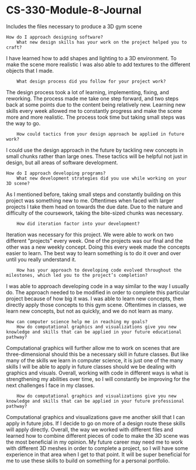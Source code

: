 # CS-330-Module-8-Journal
Includes the files necessary to produce a 3D gym scene


    How do I approach designing software?
        What new design skills has your work on the project helped you to craft?
I have learned how to add shapes and lighting to a 3D environment. To make the scene more realistic I was also able to add textures to the different objects that I made. 
        
        What design process did you follow for your project work?
The design process took a lot of learning, implementing, fixing, and reworking. The process made me take one step forward, and two steps back at some points due to the content being relatively new. Learning new skills every week allowed me to constantly progress and make the scene more and more realistic. The process took time but taking small steps was the way to go.
        
        How could tactics from your design approach be applied in future work?
I could use the design approach in the future by tackling new concepts in small chunks rather than large ones. These tactics will be helpful not just in design, but all areas of software development. 

        
    How do I approach developing programs?
        What new development strategies did you use while working on your 3D scene?
As I mentioned before, taking small steps and constantly building on this project was something new to me. Oftentimes when faced with larger projects I take them head on towards the due date. Due to the nature and difficulty of the coursework, taking the bite-sized chunks was necessary.
        
        How did iteration factor into your development?
Iteration was necessary for this project. We were able to work on two different "projects" every week. One of the projects was our final and the other was a new weekly concept. Doing this every week made the concepts easier to learn. The best way to learn something is to do it over and over until you really understand it.
        
        How has your approach to developing code evolved throughout the milestones, which led you to the project’s completion?
I was able to approach developing code in a way similar to the way I usually do. The approach needed to be modified in order to complete this particular project because of how big it was. I was able to learn new concepts, then directly apply those concepts to this gym scene. Oftentimes in classes, we learn new concepts, but not as quickly, and we do not learn as many. 

        
    How can computer science help me in reaching my goals?
        How do computational graphics and visualizations give you new knowledge and skills that can be applied in your future educational pathway?
Computational graphics will further allow me to work on scenes that are three-dimensional should this be a necessary skill in future classes. But like many of the skills we learn in computer science, it is just one of the many skills I will be able to apply in future classes should we be dealing with graphics and visuals. Overall, working with code in different ways is what is strengthening my abilities over time, so I will constantly be improving for the next challenges I face in my classes.
        
        How do computational graphics and visualizations give you new knowledge and skills that can be applied in your future professional pathway?

Computational graphics and visualizations gave me another skill that I can apply in future jobs. If I decide to go on more of a design route these skills will apply directly. Overall, the way we worked with different files and learned how to combine different pieces of code to make the 3D scene was the most beneficial in my opinion. My future career may need me to work with different 3D meshes in order to complete a project, so I will have some experience in that area when I get to that point. It will be super beneficial for me to use these skills to build on something for a personal portfolio.

